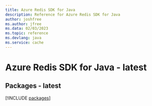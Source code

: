```yaml
---
title: Azure Redis SDK for Java
description: Reference for Azure Redis SDK for Java
author: joshfree
ms.author: jfree
ms.data: 02/03/2023
ms.topic: reference
ms.devlang: java
ms.service: cache
---
```

# Azure Redis SDK for Java - latest
## Packages - latest
[!INCLUDE [packages](redis-index.md)]